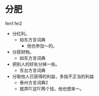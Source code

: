 # 分肥
fen1 fei2
+ 分红利。
  * 如东方言词典
    - 他也参加～的。
+ 分获财物。
  * 如东方言词典
+ 把别人的好处分掉一些。
  * 东台方言词典
+ 分取他人已获得的利益，多指不正当的利益
  * 泰州方言词典2
  - 就弄吖这吖两个钱，他也想来～。
